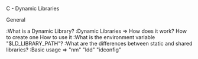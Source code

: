 C - Dynamic Libraries

General

:What is a Dynamic Library?
:Dynamic Libraries => How does it work?
		      How to create one
		      How to use it
:What is the environment variable "$LD_LIBRARY_PATH"?
:What are the differences between static and shared libraries?
:Basic usage => "nm"
		"ldd"
		"idconfig"
